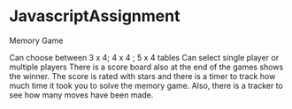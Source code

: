# JavascriptAssignment
Memory Game

Can choose between 3 x 4; 4 x 4 ; 5 x 4  tables
Can select single player or multiple players
There is a score board also at the end of the games shows the winner. 
The score is rated with stars and there is a timer to track how much time it took you to solve the memory game.
Also, there is a tracker to see how many moves have been made.
